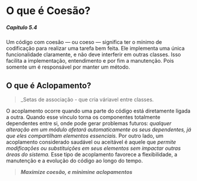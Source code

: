 # O que é Coesão?
##### Capitulo 5.4

Um código com coesão — ou coeso — significa ter o mínimo de codificação para realizar uma tarefa bem feita. Ele implementa uma única funcionalidade claramente, e não deve interferir em outras classes. Isso facilita a implementação, entendimento e por fim a manutenção. Pois somente um é responsável por manter um método.

## O que é Aclopamento?

> _Setas de associação - que cria váriavel entre classes.

O acoplamento ocorre quando uma parte do código está diretamente ligada a outra. Quando esse vínculo torna os componentes totalmente dependentes entre si, onde pode gerar problemas futuros: _qualquer alteração em um módulo afetará automaticamente os seus dependentes, já que eles compartilham elementos essenciais._
Por outro lado, um acoplamento considerado saudável ou aceitável é aquele que _permite modificações ou substituições em seus elementos sem impactar outras áreas do sistema._ Esse tipo de acoplamento favorece a flexibilidade, a manutenção e a evolução do código ao longo do tempo. 
> **_Maximize coesão, e minimine aclopamentos_**
